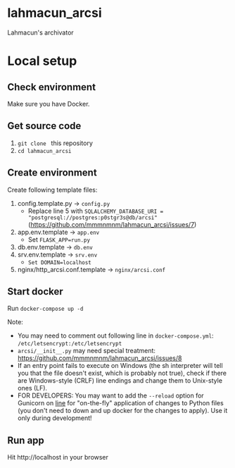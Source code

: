 # lahmacun_arcsi
Lahmacun's archivator  

# Local setup

## Check environment
Make sure you have Docker. 

## Get source code
1. `git clone ` this repository
2. `cd lahmacun_arcsi`

## Create environment
Create following template files:
1. config.template.py -> `config.py`
   * Replace line 5 with `SQLALCHEMY_DATABASE_URI = "postgresql://postgres:p0stgr3s@db/arcsi"` (https://github.com/mmmnmnm/lahmacun_arcsi/issues/7)
2. app.env.template -> `app.env`
   * Set `FLASK_APP=run.py`
3. db.env.template -> `db.env`
4. srv.env.template -> `srv.env`
   * `Set DOMAIN=localhost`
5. nginx/http_arcsi.conf.template -> `nginx/arcsi.conf`

## Start docker
Run `docker-compose up -d`

Note: 
   * You may need to comment out following line in `docker-compose.yml`: `/etc/letsencrypt:/etc/letsencrypt`
   * `arcsi/__init__.py` may need special treatment: https://github.com/mmmnmnm/lahmacun_arcsi/issues/8
   * If an entry point fails to execute on Windows (the sh interpreter will tell you that the file doesn't exist, which is probably not true), check if there are Windows-style (CRLF) line endings and change them to Unix-style ones (LF). 
   * FOR DEVELOPERS: You may want to add the `--reload` option for Gunicorn on [line]( https://github.com/mmmnmnm/lahmacun_arcsi/blob/42c0cbf3056af1dfdf49ba02f184db62a633c4dc/entrypoint.sh#L3) for "on-the-fly" application of changes to Python files (you don't need to down and up docker for the changes to apply). Use it only during development!


## Run app
Hit http://localhost in your browser
